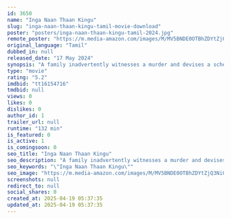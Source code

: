 ```yaml
---
id: 3650
name: "Inga Naan Thaan Kingu"
slug: "inga-naan-thaan-kingu-tamil-movie-download"
poster: "posters/inga-naan-thaan-kingu-tamil-2024.jpg"
remote_poster: "https://m.media-amazon.com/images/M/MV5BNDE0OTBhZDYtZjQ3Ni00MWNmLTg1YzItM2M4MzI3M2ViYTAzXkEyXkFqcGc@._V1_SX300.jpg"
original_language: "Tamil"
dubbed_in: null
released_date: "17 May 2024"
synopsis: "A family inadvertently witnesses a murder and devises a scheme to profit from it, sparking a chain of comical mishaps."
type: "movie"
rating: "5.2"
imdbid: "tt16154716"
tmdbid: null
views: 0
likes: 0
dislikes: 0
author_id: 1
trailer_url: null
runtime: "132 min"
is_featured: 0
is_active: 1
is_comingsoon: 0
seo_title: "Inga Naan Thaan Kingu"
seo_description: "A family inadvertently witnesses a murder and devises a scheme to profit from it, sparking a chain of comical mishaps."
seo_keywords: "\"Inga Naan Thaan Kingu\""
seo_image: "https://m.media-amazon.com/images/M/MV5BNDE0OTBhZDYtZjQ3Ni00MWNmLTg1YzItM2M4MzI3M2ViYTAzXkEyXkFqcGc@._V1_SX300.jpg"
screenshots: null
redirect_to: null
social_shares: 0
created_at: 2025-04-19 05:37:35
updated_at: 2025-04-19 05:37:35
---
```


